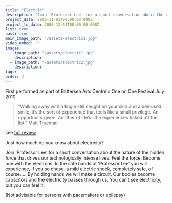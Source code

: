 ```yaml
---
title: "Electric"
description: "Join ‘Professor Lee’ for a short conversation about the nature of the hidden force that drives our technologically intense lives."
project_date: 2006-11-01T00:00:00.000Z
project_to_date: 2006-12-01T00:00:00.000Z
list: true
past: true
main_image_path: "/assets/electric1.jpg"
video_embed: ''
images:
  - image_path: "/assets/electric1.jpg"
    description: 
  - image_path: "/assets/electric2.jpg"
    description:
tags:
order: 4
---
```

First performed as part of Battersea Arts Centre's One on One Festival July 2010.

> "Walking away with a tingle still caught on your skin and a bemused smile, it’s the sort of experience that feels like a small privilege. An opportunity given. Another of life’s little experiences ticked off the list."
Matt Trueman

see <a href="http://carouseloffantasies.blogspot.com/2010/07/review-electric-one-on-one-festival-at.html">full review</a>

Just how much do you know about electricity?

Join ‘Professor Lee’ for a short conversation about the nature of the hidden force that drives our technologically intense lives. Feel the force. Become one with the electrons. In the safe hands of ‘Professor Lee’ you will experience, if you so chose, a mild electric shock, completely safe, of course….. By holding hands we will make a circuit. Our bodies become capacitors and the electricity passes through us. You can’t see electricity, but you can feel it.

(Not advisable for persons with pacemakers or epilepsy)